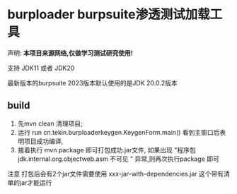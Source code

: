 # burploader burpsuite渗透测试加载工具

声明: **本项目来源网络,仅做学习测试研究使用!**



支持 JDK11 或者 JDK20

最新版本的burpsuite 2023版本默认使用的是JDK 20.0.2版本



## build

1. 先mvn clean 清理项目;
2. 运行 run cn.tekin.burploaderkeygen.KeygenForm.main() 看到主窗口后表明项目成功编译, 
3. 接着执行 mvn package 即可打包成功.jar文件, 
如果出现 "程序包 jdk.internal.org.objectweb.asm 不可见 " 异常,则再次执行package 即可

注意 打包后会有2个jar文件需要使用 xxx-jar-with-dependencies.jar 这个带有清单的jar才能运行





